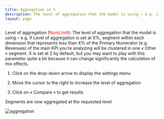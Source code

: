 ```yaml
---
title: Aggregation in %
description: The level of aggregation that the model is using – e.g. if Level of aggregation is set at X%.
layout: page
---
```


Level of aggregation (<span style="color:red">NumLimit</span>): The level of aggregation that the model is using – e.g. if Level of aggregation is set at X%,  segment within each dimension that represents less than X% of the Primary Numerator (e.g. Revenues) of the main KPI you’re analyzing will be clustered in one « Other » segment. X is set at 2 by default, but you may want to play with this parameter quite a bit because it can change significantly the calculation of mix effects.



1. Click on the drop-down arrow to display the settings menu

2. Move the cursor to the right to increase the level of aggregation

3. Click on « Compare » to get results

Segments are now aggregated at the requested level

![aggregation]({{site.url}}/{{site.baseurl}}/core_app/old/impact/web_application/menu/settings/use_cases_examples/images/Aggregation-usage.gif)
